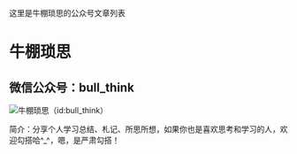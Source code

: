 这里是牛棚琐思的公众号文章列表

# 牛棚琐思
## 微信公众号：bull_think

![](https://github.com/viprs/bull_think/pictures/qrcode_for_bull_think.jpg "牛棚琐思（id:bull_think）")

简介：分享个人学习总结、札记、所思所想，如果你也是喜欢思考和学习的人，欢迎勾搭哈^_^，嗯，是严肃勾搭！
